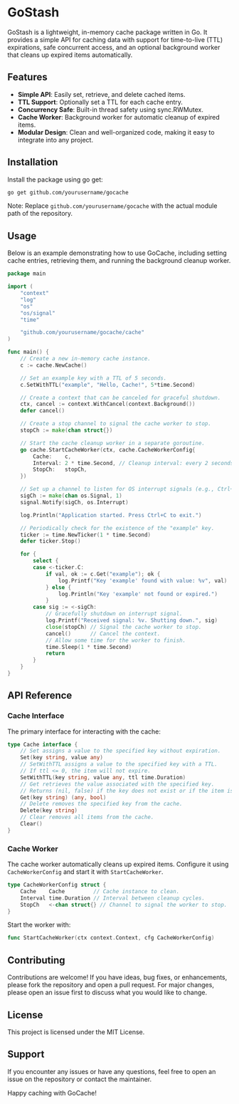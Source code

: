# GoStash

GoStash is a lightweight, in-memory cache package written in Go. It provides a simple API for caching data with support for time-to-live (TTL) expirations, safe concurrent access, and an optional background worker that cleans up expired items automatically.

## Features

- **Simple API**: Easily set, retrieve, and delete cached items.
- **TTL Support**: Optionally set a TTL for each cache entry.
- **Concurrency Safe**: Built-in thread safety using sync.RWMutex.
- **Cache Worker**: Background worker for automatic cleanup of expired items.
- **Modular Design**: Clean and well-organized code, making it easy to integrate into any project.

## Installation

Install the package using go get:

```bash
go get github.com/yourusername/gocache
```

Note: Replace `github.com/yourusername/gocache` with the actual module path of the repository.

## Usage

Below is an example demonstrating how to use GoCache, including setting cache entries, retrieving them, and running the background cleanup worker.

```go
package main

import (
	"context"
	"log"
	"os"
	"os/signal"
	"time"

	"github.com/yourusername/gocache/cache"
)

func main() {
	// Create a new in-memory cache instance.
	c := cache.NewCache()

	// Set an example key with a TTL of 5 seconds.
	c.SetWithTTL("example", "Hello, Cache!", 5*time.Second)

	// Create a context that can be canceled for graceful shutdown.
	ctx, cancel := context.WithCancel(context.Background())
	defer cancel()

	// Create a stop channel to signal the cache worker to stop.
	stopCh := make(chan struct{})

	// Start the cache cleanup worker in a separate goroutine.
	go cache.StartCacheWorker(ctx, cache.CacheWorkerConfig{
		Cache:    c,
		Interval: 2 * time.Second, // Cleanup interval: every 2 seconds.
		StopCh:   stopCh,
	})

	// Set up a channel to listen for OS interrupt signals (e.g., Ctrl+C).
	sigCh := make(chan os.Signal, 1)
	signal.Notify(sigCh, os.Interrupt)

	log.Println("Application started. Press Ctrl+C to exit.")

	// Periodically check for the existence of the "example" key.
	ticker := time.NewTicker(1 * time.Second)
	defer ticker.Stop()

	for {
		select {
		case <-ticker.C:
			if val, ok := c.Get("example"); ok {
				log.Printf("Key 'example' found with value: %v", val)
			} else {
				log.Println("Key 'example' not found or expired.")
			}
		case sig := <-sigCh:
			// Gracefully shutdown on interrupt signal.
			log.Printf("Received signal: %v. Shutting down.", sig)
			close(stopCh) // Signal the cache worker to stop.
			cancel()      // Cancel the context.
			// Allow some time for the worker to finish.
			time.Sleep(1 * time.Second)
			return
		}
	}
}
```

## API Reference

### Cache Interface

The primary interface for interacting with the cache:

```go
type Cache interface {
    // Set assigns a value to the specified key without expiration.
    Set(key string, value any)
    // SetWithTTL assigns a value to the specified key with a TTL.
    // If ttl <= 0, the item will not expire.
    SetWithTTL(key string, value any, ttl time.Duration)
    // Get retrieves the value associated with the specified key.
    // Returns (nil, false) if the key does not exist or if the item is expired.
    Get(key string) (any, bool)
    // Delete removes the specified key from the cache.
    Delete(key string)
    // Clear removes all items from the cache.
    Clear()
}
```

### Cache Worker

The cache worker automatically cleans up expired items. Configure it using `CacheWorkerConfig` and start it with `StartCacheWorker`.

```go
type CacheWorkerConfig struct {
    Cache    Cache         // Cache instance to clean.
    Interval time.Duration // Interval between cleanup cycles.
    StopCh   <-chan struct{} // Channel to signal the worker to stop.
}
```

Start the worker with:

```go
func StartCacheWorker(ctx context.Context, cfg CacheWorkerConfig)
```

## Contributing

Contributions are welcome! If you have ideas, bug fixes, or enhancements, please fork the repository and open a pull request. For major changes, please open an issue first to discuss what you would like to change.

## License

This project is licensed under the MIT License.

## Support

If you encounter any issues or have any questions, feel free to open an issue on the repository or contact the maintainer.

Happy caching with GoCache!
